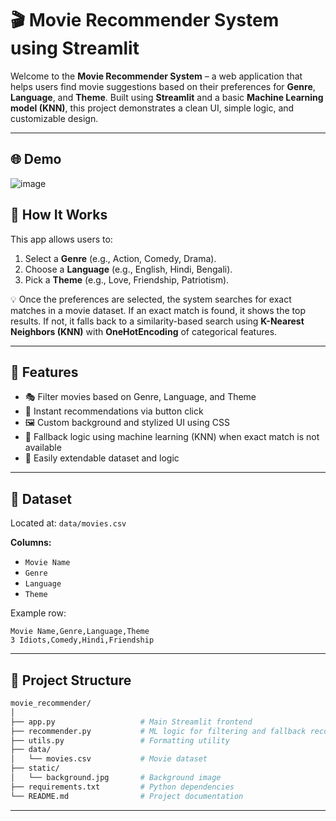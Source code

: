 # 🎬 Movie Recommender System using Streamlit

Welcome to the **Movie Recommender System** – a web application that helps users find movie suggestions based on their preferences for **Genre**, **Language**, and **Theme**. Built using **Streamlit** and a basic **Machine Learning model (KNN)**, this project demonstrates a clean UI, simple logic, and customizable design.

---

## 🌐 Demo

![image](https://github.com/user-attachments/assets/c01d3fdc-68ef-4eea-b680-e3f9e7397890)


## 🧠 How It Works

This app allows users to:

1. Select a **Genre** (e.g., Action, Comedy, Drama).
2. Choose a **Language** (e.g., English, Hindi, Bengali).
3. Pick a **Theme** (e.g., Love, Friendship, Patriotism).

💡 Once the preferences are selected, the system searches for exact matches in a movie dataset. If an exact match is found, it shows the top results. If not, it falls back to a similarity-based search using **K-Nearest Neighbors (KNN)** with **OneHotEncoding** of categorical features.

---

## 📸 Features

- 🎭 Filter movies based on Genre, Language, and Theme
- 🎯 Instant recommendations via button click
- 🖼️ Custom background and stylized UI using CSS
- 🤖 Fallback logic using machine learning (KNN) when exact match is not available
- 🔁 Easily extendable dataset and logic

---

## 🧾 Dataset

Located at: `data/movies.csv`

**Columns:**
- `Movie Name`
- `Genre`
- `Language`
- `Theme`

Example row:
```csv
Movie Name,Genre,Language,Theme
3 Idiots,Comedy,Hindi,Friendship
```

---

## 📂 Project Structure

```bash
movie_recommender/
│
├── app.py                   # Main Streamlit frontend
├── recommender.py           # ML logic for filtering and fallback recommendations
├── utils.py                 # Formatting utility
├── data/
│   └── movies.csv           # Movie dataset
├── static/
│   └── background.jpg       # Background image
├── requirements.txt         # Python dependencies
└── README.md                # Project documentation
```

---



